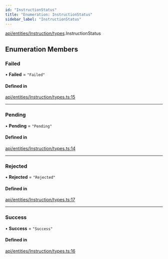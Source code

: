 ```yaml
---
id: "InstructionStatus"
title: "Enumeration: InstructionStatus"
sidebar_label: "InstructionStatus"
---
```


[api/entities/Instruction/types](../../../../../../modules/API/Entities/Instruction/Types/Types.md).InstructionStatus

## Enumeration Members

### Failed

• **Failed** = ``"Failed"``

#### Defined in

[api/entities/Instruction/types.ts:15](https://github.com/PolymeshAssociation/polymesh-sdk/blob/720afb69c/src/api/entities/Instruction/types.ts#L15)

___

### Pending

• **Pending** = ``"Pending"``

#### Defined in

[api/entities/Instruction/types.ts:14](https://github.com/PolymeshAssociation/polymesh-sdk/blob/720afb69c/src/api/entities/Instruction/types.ts#L14)

___

### Rejected

• **Rejected** = ``"Rejected"``

#### Defined in

[api/entities/Instruction/types.ts:17](https://github.com/PolymeshAssociation/polymesh-sdk/blob/720afb69c/src/api/entities/Instruction/types.ts#L17)

___

### Success

• **Success** = ``"Success"``

#### Defined in

[api/entities/Instruction/types.ts:16](https://github.com/PolymeshAssociation/polymesh-sdk/blob/720afb69c/src/api/entities/Instruction/types.ts#L16)
